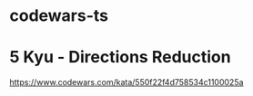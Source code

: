 # codewars-ts

# 5 Kyu - Directions Reduction

https://www.codewars.com/kata/550f22f4d758534c1100025a